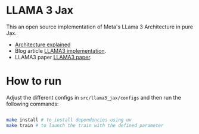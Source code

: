 # LLAMA 3 Jax

This an open source implementation of Meta's LLama 3 Architecture in pure Jax.

- [Architecture explained](https://lightning.ai/fareedhassankhan12/studios/building-llama-3-from-scratch?section=featured)
- Blog article [LLAMA3 implementation](https://saurabhalone.com/blogs/llama3/web).
- LLAMA3 paper [LLAMA3 paper](https://arxiv.org/pdf/2407.21783).

# How to run

Adjust the different configs in `src/llama3_jax/configs` and then run the following commands:

```bash

make install # to install dependencies using uv
make train # to launch the train with the defined parameter

```

